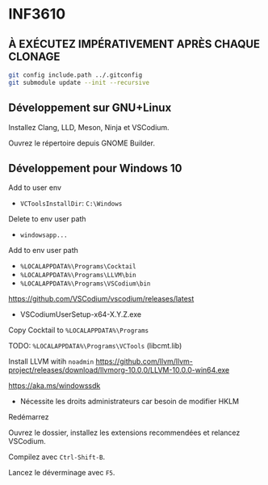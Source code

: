 # INF3610

## À EXÉCUTEZ IMPÉRATIVEMENT APRÈS CHAQUE CLONAGE

```sh
git config include.path ../.gitconfig
git submodule update --init --recursive
```

## Développement sur GNU+Linux

Installez Clang, LLD, Meson, Ninja et VSCodium.

Ouvrez le répertoire depuis GNOME Builder.

## Développement pour Windows 10

Add to user env
 - `VCToolsInstallDir`: `C:\Windows`

Delete to env user path
 - `windowsapp...`

Add to env user path
 - `%LOCALAPPDATA%\Programs\Cocktail`
 - `%LOCALAPPDATA%\Programs\LLVM\bin`
 - `%LOCALAPPDATA%\Programs\VSCodium\bin`

https://github.com/VSCodium/vscodium/releases/latest
 - VSCodiumUserSetup-x64-X.Y.Z.exe

Copy Cocktail to `%LOCALAPPDATA%\Programs`

TODO: `%LOCALAPPDATA%\Programs\VCTools` (libcmt.lib)

Install LLVM witih `noadmin`
https://github.com/llvm/llvm-project/releases/download/llvmorg-10.0.0/LLVM-10.0.0-win64.exe

https://aka.ms/windowssdk
 - Nécessite les droits administrateurs car besoin de modifier HKLM

Redémarrez

Ouvrez le dossier, installez les extensions recommendées et relancez VSCodium.

Compilez avec `Ctrl-Shift-B`.

Lancez le déverminage avec `F5`.
